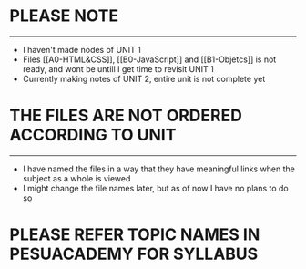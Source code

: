 # PLEASE NOTE
----
- I haven't made nodes of UNIT 1
- Files [[A0-HTML&CSS]], [[B0-JavaScript]] and [[B1-Objetcs]] is not ready, and wont be untill I get time to revisit UNIT 1
- Currently making notes of UNIT 2, entire unit is not complete yet

# THE FILES ARE NOT ORDERED ACCORDING TO UNIT
---
- I have named the files in a way that they have meaningful links when the subject as a whole is viewed
- I might change the file names later, but as of now I have no plans to do so

# PLEASE REFER TOPIC NAMES IN PESUACADEMY FOR SYLLABUS

